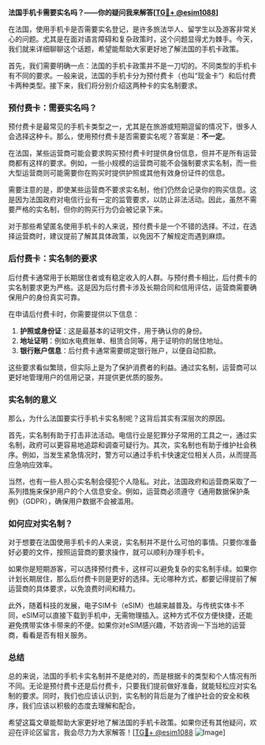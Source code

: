 **法国手机卡需要实名吗？——你的疑问我来解答[[TG💪+ @esim1088](https://t.me/s/esim1088)]**

在法国，使用手机卡是否需要实名登记，是许多旅法华人、留学生以及游客非常关心的问题。尤其是在面对语言障碍和复杂政策时，这个问题显得尤为棘手。今天，我们就来详细聊聊这个话题，希望能帮助大家更好地了解法国的手机卡政策。

首先，我们需要明确一点：法国的手机卡政策并不是一刀切的。不同类型的手机卡有不同的要求。一般来说，法国的手机卡分为预付费卡（也叫“现金卡”）和后付费卡两种类型。接下来，我们将分别介绍这两种卡的实名制要求。

### 预付费卡：需要实名吗？

预付费卡是最常见的手机卡类型之一，尤其是在旅游或短期逗留的情况下，很多人会选择这种卡。那么，使用预付费卡是否需要实名呢？答案是：**不一定**。

在法国，某些运营商可能会要求购买预付费卡时提供身份信息，但并不是所有运营商都有这样的要求。例如，一些小规模的运营商可能不会强制要求实名制，而一些大型运营商则可能需要你在购买时提供护照或其他有效身份证件的信息。

需要注意的是，即使某些运营商不要求实名制，他们仍然会记录你的购买信息。这是因为法国政府对电信行业有一定的监管要求，以防止非法活动。因此，虽然不需要严格的实名制，但你的购买行为仍会被记录下来。

对于那些希望匿名使用手机卡的人来说，预付费卡是一个不错的选择。不过，在选择运营商时，建议提前了解其具体政策，以免因不了解规定而遇到麻烦。

### 后付费卡：实名制的要求

后付费卡通常用于长期居住者或有稳定收入的人群。与预付费卡相比，后付费卡的实名制要求更为严格。这是因为后付费卡涉及长期合同和信用评估，运营商需要确保用户的身份真实可靠。

在申请后付费卡时，你需要提供以下信息：

1. **护照或身份证**：这是最基本的证明文件，用于确认你的身份。
2. **地址证明**：例如水电费账单、租赁合同等，用于证明你的居住地址。
3. **银行账户信息**：后付费卡通常需要绑定银行账户，以便自动扣款。

这些要求看似繁琐，但实际上是为了保护消费者的利益。通过实名制，运营商可以更好地管理用户的信用记录，并提供更优质的服务。

### 实名制的意义

那么，为什么法国要实行手机卡实名制呢？这背后其实有深层次的原因。

首先，实名制有助于打击非法活动。电信行业是犯罪分子常用的工具之一，通过实名制，政府可以更容易地追踪和调查可疑行为。其次，实名制也有助于维护社会秩序。例如，当发生紧急情况时，警方可以通过手机卡快速定位相关人员，从而提高应急响应效率。

当然，也有一些人担心实名制会侵犯个人隐私。对此，法国政府和运营商采取了一系列措施来保护用户的个人信息安全。例如，运营商必须遵守《通用数据保护条例》（GDPR），确保用户数据不会被滥用。

### 如何应对实名制？

对于想要在法国使用手机卡的人来说，实名制并不是什么可怕的事情。只要你准备好必要的文件，按照运营商的要求操作，就可以顺利办理手机卡。

如果你是短期游客，可以选择预付费卡，这样可以避免复杂的实名制手续。如果你计划长期居住，那么后付费卡则是更好的选择。无论哪种方式，都要记得提前了解运营商的具体要求，以免浪费时间和精力。

此外，随着科技的发展，电子SIM卡（eSIM）也越来越普及。与传统实体卡不同，eSIM可以直接下载到手机中，无需物理插入。这种方式不仅方便快捷，还能避免携带实体卡带来的不便。如果你对eSIM感兴趣，不妨咨询一下当地的运营商，看看是否有相关服务。

### 总结

总的来说，法国的手机卡实名制并不是绝对的，而是根据卡的类型和个人情况有所不同。无论是预付费卡还是后付费卡，只要我们提前做好准备，就能轻松应对实名制的要求。同时，我们也应该认识到，实名制的背后是为了维护社会的安全和秩序，我们应该以积极的态度去理解和配合。

希望这篇文章能帮助大家更好地了解法国的手机卡政策。如果你还有其他疑问，欢迎在评论区留言，我会尽力为大家解答！[[TG💪+ @esim1088](https://t.me/s/esim1088) ![Image](https://i.postimg.cc/4NQfJmqS/Snipaste-2025-05-13-00-14-12.png)]